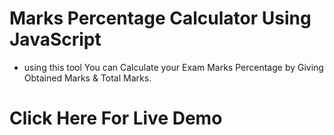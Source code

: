 # Marks Percentage Calculator Using JavaScript

 - using this tool You can Calculate your Exam Marks Percentage by Giving Obtained Marks & Total Marks.


 # Click Here For Live Demo <a href="https://imbilaltamboli.github.io/Marks-Percentage-Calculator/"></a>
